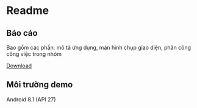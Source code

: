 ﻿# Readme
## Báo cáo
Bao gồm các phần: mô tả ứng dụng, màn hình chụp giao diện, phân công công việc trong nhóm


[Download](https://github.com/mobiledev2019/mp-n2_4_fitnessapp/blob/master/fitness_introduction.docx)


## Môi trường demo
Android 8.1 (API 27)